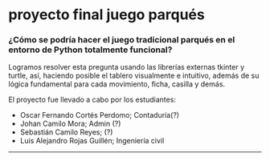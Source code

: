# proyecto final juego parqués
### ¿Cómo se podría hacer el juego tradicional parqués en el entorno de Python totalmente funcional?
Logramos resolver esta pregunta usando las librerías externas tkinter y turtle, así, haciendo posible el tablero visualmente e intuitivo, además de su lógica fundamental para cada movimiento, ficha, casilla y demás.

El proyecto fue llevado a cabo por los estudiantes: 
- Oscar Fernando Cortés Perdomo; Contaduría(?)
- Johan Camilo Mora; Admin (?)
- Sebastián Camilo Reyes; (?)
- Luis Alejandro Rojas Guillén; Ingeniería civil
___

